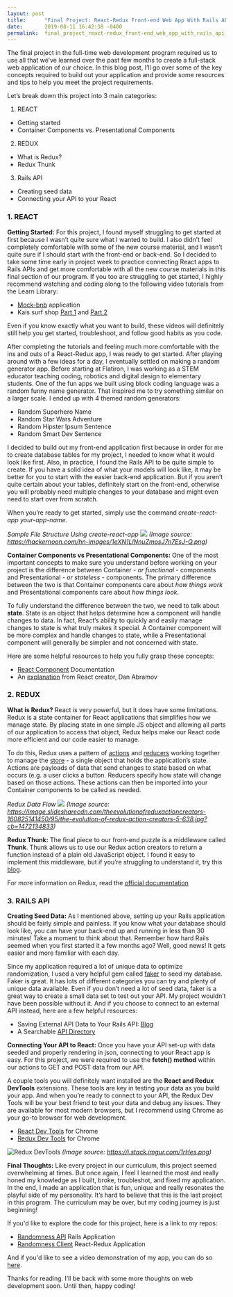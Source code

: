 ```yaml
---
layout: post
title:      "Final Project: React-Redux Front-end Web App With Rails API Back-end"
date:       2019-08-11 16:42:38 -0400
permalink:  final_project_react-redux_front-end_web_app_with_rails_api_back-end
---
```



The final project in the full-time web development program required us to use all that we’ve learned over the past few months to create a full-stack web application of our choice.  In this blog post, I’ll go over some of the key concepts required to build out your application and provide some resources and tips to help you meet the project requirements.

Let’s break down this project into 3 main categories:

1. REACT
* Getting started
* Container Components vs. Presentational Components

2. REDUX
* What is Redux?
* Redux Thunk

3. Rails API
* Creating seed data
* Connecting your API to your React


### **1. REACT**

**Getting Started:** For this project, I found myself struggling to get started at first because I wasn’t quite sure what I wanted to build.  I also didn’t feel completely comfortable with some of the new course material, and I wasn’t quite sure if I should start with the front-end or back-end.  So I decided to take some time early in project week to practice connecting React apps to Rails APIs and get more comfortable with all the new course materials in this final section of our program.  If you too are struggling to get started, I highly recommend watching and coding along to the following video tutorials from the Learn Library:

* [Mock-bnb](https://www.youtube.com/watch?v=cRuJCeXZadM) application
* Kais surf shop [Part 1](https://www.youtube.com/watch?v=nnqmLFop8Cg) and [Part 2](https://www.youtube.com/watch?v=9KrrlWy1E_A)

Even if you know exactly what you want to build, these videos will definitely still help you get started, troubleshoot, and follow good habits as you code.  

After completing the tutorials and feeling much more comfortable with the ins and outs of a React-Redux app, I was ready to get started.  After playing around with a few ideas for a day, I eventually settled on making a random generator app.  Before starting at Flatiron, I was working as a STEM educator teaching coding, robotics and digital design to elementary students.  One of the fun apps we built using block coding language was a random funny name generator.  That inspired me to try something similar on a larger scale.  I ended up with 4 themed random generators:
* Random Superhero Name
* Random Star Wars Adventure
* Random Hipster Ipsum Sentence
* Random Smart Dev Sentence

I decided to build out my front-end application first because in order for me to create database tables for my project, I needed to know what it would look like first.  Also, in practice, I found the Rails API to be quite simple to create.  If you have a solid idea of what your models will look like, it may be better for you to start with the easier back-end application.  But if you aren’t quite certain about your tables, definitely start on the front-end, otherwise you will probably need multiple changes to your database and might even need to start over from scratch.  

When you’re ready to get started, simply use the command *create-react-app your-app-name*.  

*Sample File Structure Using create-react-app*
![](https://hackernoon.com/hn-images/1*eXN1LlNnuZmosJ7n7EsJ-Q.png)
*(Image source: https://hackernoon.com/hn-images/1eXN1LlNnuZmosJ7n7EsJ-Q.png)*

**Container Components vs Presentational Components:** One of the most important concepts to make sure you understand before working on your project is the difference between Container - *or functional* - components and Presentational - *or stateless* - components.  The primary difference between the two is that  Container components care about *how things work* and Presentational components care about *how things look*.  

To fully understand the difference between the two, we need to talk about **state**.  State is an object that helps determine how a component will handle changes to data.  In fact, React’s ability to quickly and easily manage changes to state is what truly makes it special.  A Container component will be more complex and handle changes to state, while a Presentational component will generally be simpler and not concerned with state.  

Here are some helpful resources to help you fully grasp these concepts:
* [React Component](https://reactjs.org/docs/react-component.html) Documentation
* An [explanation](https://medium.com/@dan_abramov/smart-and-dumb-components-7ca2f9a7c7d0#.ezqa6w143) from React creator, Dan Abramov

### **2. REDUX**

**What is Redux?**  React is very powerful, but it does have some limitations.  Redux is a state container for React applications that simplifies how we manage state.  By placing state in one simple JS object and allowing all parts of our application to access that object, Redux helps make our React code more efficient and our code easier to manage.  

To do this, Redux uses a pattern of [actions](https://redux.js.org/basics/actions) and [reducers](https://redux.js.org/basics/reducers) working together to manage the [store](https://redux.js.org/basics/store) - a single object that holds the application’s state.  Actions are payloads of data that send changes to state based on what occurs (e.g. a user clicks a button.  Reducers specify how state will change based on those actions.  These actions can then be imported into your Container components to be called as needed.

*Redux Data Flow*
![](https://image.slidesharecdn.com/theevolutionofreduxactioncreators-160825141450/95/the-evolution-of-redux-action-creators-5-638.jpg?cb=1472134833)
*(Image source: https://image.slidesharecdn.com/theevolutionofreduxactioncreators-160825141450/95/the-evolution-of-redux-action-creators-5-638.jpg?cb=1472134833)*

**Redux Thunk:** The final piece to our front-end puzzle is a middleware called **Thunk**.  Thunk allows us to use our Redux action creators to return a function instead of a plain old JavaScript object.  I found it easy to implement this middleware, but if you’re struggling to understand it, try this [blog](https://daveceddia.com/what-is-a-thunk/).

For more information on Redux, read the [official documentation](https://redux.js.org/introduction/getting-started)

### **3. RAILS API**

**Creating Seed Data:** As I mentioned above, setting up your Rails application should be fairly simple and painless.  If you know what your database should look like, you can have your back-end up and running in less than 30 minutes!  Take a moment to think about that.  Remember how hard Rails seemed when you first started it a few months ago?  Well, good news!  It gets easier and more familiar with each day.  

Since my application required a lot of unique data to optimize randomization, I used a very helpful gem called [faker](https://github.com/faker-ruby/faker) to seed my database.  Faker is great.  It has lots of different categories you can try and plenty of unique data available.  Even if you don’t need a lot of seed data, faker is a great way to create a small data set to test out your API.  My project wouldn’t have been possible without it.  And if you choose to connect to an external API instead, here are a few helpful resources:
* Saving External API Data to Your Rails API: [Blog](https://itnext.io/saving-external-api-data-to-your-own-rails-api-fad0fa75066) 
* A Searchable [API Directory](https://www.programmableweb.com/apis/directory)

**Connecting Your API to React:** Once you have your API set-up with data seeded and properly rendering in json, connecting to your React app is easy.  For this project, we were required to use the **fetch() method** within our actions to GET and POST data from our API.  

A couple tools you will definitely want installed are the **React and Redux DevTools** extensions.  These tools are key in testing your data as you build your app.  And when you’re ready to connect to your API, the Redux Dev Tools will be your best friend to test your data and debug any issues.  They are available for most modern browsers, but I recommend using Chrome as your go-to browser for web development.  
* [React Dev Tools](https://chrome.google.com/webstore/detail/react-developer-tools/fmkadmapgofadopljbjfkapdkoienihi?hl=en) for Chrome
* [Redux Dev Tools](https://chrome.google.com/webstore/detail/redux-devtools/lmhkpmbekcpmknklioeibfkpmmfibljd?hl=en) for Chrome

![Redux DevTools](https://i.stack.imgur.com/1rHes.png)
*(Image source: https://i.stack.imgur.com/1rHes.png)*

**Final Thoughts:** Like every project in our curriculum, this project seemed overwhelming at times.  But once again, I feel I learned the most and really honed my knowledge as I built, broke, troubleshot, and fixed my application.  In the end, I made an application that is fun, unique and really resonates the playful side of my personality.  It’s hard to believe that this is the last project in this program.  The curriculum may be over, but my coding journey is just beginning!

If you'd like to explore the code for this project, here is a link to my repos:
* [Randomness API](https://github.com/sachinm78/Randomness-api) Rails Application
* [Randomness Client](https://github.com/sachinm78/Randomness-client) React-Redux Application

And if you'd like to see a video demonstration of my app, you can do so [here](https://www.youtube.com/watch?v=ClmMETSF2no&t=8s).

Thanks for reading.  I’ll be back with some more thoughts on web development soon.  Until then, happy coding!  

